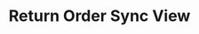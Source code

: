 ---
title:  Return Order Sync View
description: Configure Shipping Methods, Rates, EDD for New Markets
icon: lucide:truck
---